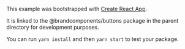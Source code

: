 This example was bootstrapped with [Create React App](https://github.com/facebook/create-react-app).

It is linked to the @brandcomponents/buttons package in the parent directory for development purposes.

You can run `yarn install` and then `yarn start` to test your package.
